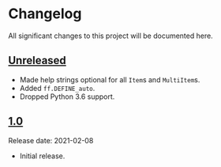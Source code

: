# Changelog

All significant changes to this project will be documented here.

## [Unreleased]

* Made help strings optional for all `Item`s and `MultiItem`s.
* Added `ff.DEFINE_auto`.
* Dropped Python 3.6 support.

## [1.0]

Release date: 2021-02-08

*   Initial release.

[Unreleased]: https://github.com/deepmind/fancyflags/compare/v1.0...HEAD
[1.0]: https://github.com/deepmind/fancyflags/releases/tag/v1.0
